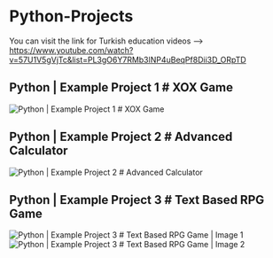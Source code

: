 # Python-Projects

You can visit the link for Turkish education videos --> https://www.youtube.com/watch?v=57U1V5gVjTc&list=PL3gO6Y7RMb3lNP4uBeqPf8Dii3D_ORpTD

## Python | Example Project 1 # XOX Game
![Python | Example Project 1 # XOX Game](https://user-images.githubusercontent.com/54884571/170547616-a8226ecf-bc38-4366-b5f5-22cd5346e3a5.png)

## Python | Example Project 2 # Advanced Calculator
![ Python | Example Project 2 # Advanced Calculator](https://user-images.githubusercontent.com/54884571/170547847-743b3e12-9a36-4cf0-b973-294fd0d5c4b4.png)

## Python | Example Project 3 # Text Based RPG Game
![Python | Example Project 3 # Text Based RPG Game | Image 1](https://user-images.githubusercontent.com/54884571/170548061-1caa0059-4221-4223-8dea-12480331e0c1.png)
![Python | Example Project 3 # Text Based RPG Game | Image 2](https://user-images.githubusercontent.com/54884571/170548326-d6338f4e-0be4-4a6e-aada-3812cbb173ba.png)
